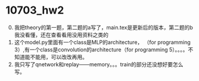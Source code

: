 # 10703_hw2
0. 我把theory的第一题，第二题的a写了，main.tex是更新后的版本，第二题的b我没看懂，还在查看看用没用资料之类的
1. 这个model.py里面有一个class是MLP的architecture， （for programming 3）,有一个class是convolution的architecture（for programming 5）。。。。不知道能不能用，可以改改再用。
2. 我只写了qnetwork和replay——memory。。。train的部分还没想好要怎么写。
